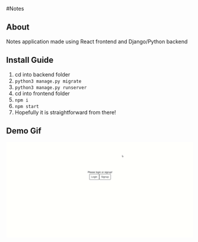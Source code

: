 #Notes
## About 
Notes application made using React frontend and Django/Python backend

## Install Guide
1. cd into backend folder
2. `python3 manage.py migrate`
3. `python3 manage.py runserver`
4. cd into frontend folder
5. `npm i`
6. `npm start`
7. Hopefully it is straightforward from there!

## Demo Gif

![Creating interview screenshot](frontend/src/screenshot/demo.gif)